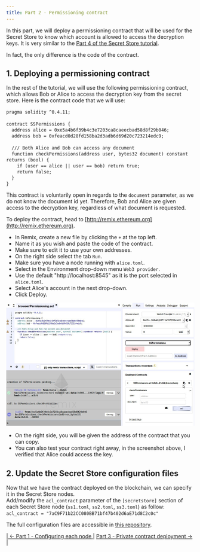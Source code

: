 ```yaml
---
title: Part 2 - Permissioning contract
---
```


In this part, we will deploy a permissioning contract that will be used for the Secret Store to know which account is allowed to access the decryption keys. It is very similar to the [Part 4 of the Secret Store tutorial](https://wiki.parity.io/Secret-Store-Tutorial-4.html#3-create-and-deploy-a-permissioning-contract).

In fact, the only difference is the code of the contract.

## 1. Deploying a permissioning contract

In the rest of the tutorial, we will use the following permissioning contract, which allows Bob or Alice to access the decryption key from the secret store.
Here is the contract code that we will use: 
```solidity
pragma solidity ^0.4.11;

contract SSPermissions {
  address alice = 0xe5a4b6f39b4c3e7203ca8caeecbad58d8f29b046;
  address bob = 0xfeacd0d28fd158ba2d3adb6d69d20c723214edc9;

  /// Both Alice and Bob can access any document
  function checkPermissions(address user, bytes32 document) constant returns (bool) {
    if (user == alice || user == bob) return true;
    return false;
  }
}
```

This contract is voluntarily open in regards to the `document` parameter, as we do not know the document id yet. Therefore, Bob and Alice are given access to the decryption key, regardless of what document is requested.

To deploy the contract, head to [http://remix.ethereum.org](http://remix.ethereum.org).

- In Remix, create a new file by clicking the `+` at the top left.
- Name it as you wish and paste the code of the contract.
- Make sure to edit it to use your own addresses.
- On the right side select the tab `Run`.
- Make sure you have a node running with `alice.toml`.
- Select in the Environment drop-down menu `Web3 provider`.
- Use the default "http://localhost:8545" as it is the port selected in `alice.toml`.
- Select Alice's account in the next drop-down.
- Click Deploy.

![Remx overview](images/private-tx-remix-screenshot-0.jpg)

- On the right side, you will be given the address of the contract that you can copy.
- You can also test your contract right away, in the screenshot above, I verified that Alice could access the key.

## 2. Update the Secret Store configuration files

Now that we have the contract deployed on the blockchain, we can specify it in the Secret Store nodes.  
Add/modify the `acl_contract` parameter of the `[secretstore]` section of each Secret Store node (`ss1.toml`, `ss2.toml`, `ss3.toml`) as follow:  
`acl_contract = "7aC9F71b22CC080BB71bf47b402d6aE71d8C2c0c"`  
  
The full configuration files are accessible in [this repository](https://github.com/Tbaut/Private-Transations-Tutorial-files/tree/master/config).


|[ ← Part 1 - Configuring each node ](Private-Transactions-Tutorial-1.md)| [ Part 3 - Private contract deployment → ](Private-Transactions-Tutorial-3.md)|
